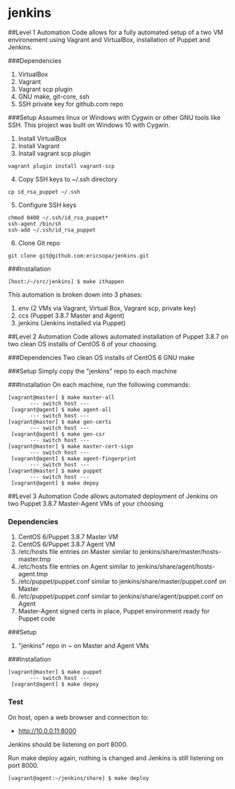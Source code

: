 # jenkins 

##Level 1 Automation
Code allows for a fully automated setup of a two VM environement using Vagrant and VirtualBox, installation of Puppet and Jenkins.

###Dependencies
1. VirtualBox
1. Vagrant
1. Vagrant scp plugin
1. GNU make, git-core, ssh
1. SSH private key for github.com repo

###Setup
Assumes linux or Windows with Cygwin or other GNU tools like SSH. This project was built on Windows 10 with Cygwin.

1. Install VirtualBox
2. Install Vagrant
3. Install vagrant scp plugin
```
vagrant plugin install vagrant-scp
```
4. Copy SSH keys to ~/.ssh directory
```
cp id_rsa_puppet ~/.ssh
```
5. Configure SSH keys
```
chmod 0400 ~/.ssh/id_rsa_puppet*
ssh-agent /bin/sh
ssh-add ~/.ssh/id_rsa_puppet
```
6. Clone Git repo
```
git clone git@github.com:ericsopa/jenkins.git
```
###Installation
```
[host:/~/src/jenkins] $ make ithappen
```

This automation is broken down into 3 phases:
1. env (2 VMs via Vagrant, Virtual Box, Vagrant scp, private key)
1. ccs (Puppet 3.8.7 Master and Agent)
1. jenkins (Jenkins installed via Puppet)


##Level 2 Automation
Code allows automated installation of Puppet 3.8.7 on two clean OS installs of CentOS 6 of your choosing.

###Dependencies
Two clean OS installs of CentOS 6
GNU make

###Setup
Simply copy the "jenkins" repo to each machine

###Installation
On each machine, run the following commands:
```
[vagrant@master] $ make master-all
       --- switch host ---
 [vagrant@agent] $ make agent-all
       --- switch host ---
[vagrant@master] $ make gen-certs
       --- switch host ---
 [vagrant@agent] $ make gen-csr
       --- switch host ---
[vagrant@master] $ make master-cert-sign
       --- switch host ---
 [vagrant@agent] $ make agent-fingerprint
       --- switch host ---
[vagrant@master] $ make puppet
       --- switch host ---
 [vagrant@agent] $ make depoy
```

##Level 3 Automation
Code allows automated deployment of Jenkins on two Puppet 3.8.7 Master-Agent VMs of your choosing

### Dependencies
1. CentOS 6/Puppet 3.8.7 Master VM
1. CentOS 6/Puppet 3.8.7 Agent VM
1. /etc/hosts file entries on Master similar to jenkins/share/master/hosts-master.tmp
1. /etc/hosts file entries on Agent similar to jenkins/share/agent/hosts-agent.tmp
1. /etc/puppet/puppet.conf similar to jenkins/share/master/puppet.conf on Master
1. /etc/puppet/puppet.conf similar to jenkins/share/agent/puppet.conf on Agent
1. Master-Agent signed certs in place, Puppet environment ready for Puppet code

###Setup
1. "jenkins" repo in ~ on Master and Agent VMs

###Installation
```
[vagrant@master] $ make puppet
       --- switch host ---
 [vagrant@agent] $ make depoy
```

### Test
On host, open a web browser and connection to:

 * http://10.0.0.11:8000

Jenkins should be listening on port 8000.

Run make deploy again, nothing is changed and Jenkins is still listening on port 8000.
```
[vagrant@agent:~/jenkins/share] $ make deploy
```
